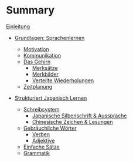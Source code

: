 # Summary

[Einleitung](./einleitung.md) <!-- für das ganze buch ansich -->

<!-- hier macht man nur deutsche beispiele -->
- [Grundlagen: Sprachenlernen](./grundlagen.md)
    - [Motivation](./motivation.md)
    - [Kommunikation](./kommunikation.md)
    - [Das Gehirn](./das_gehirn.md)
        - [Merksätze](./merksaetze.md)
        - [Merkbilder](./merkbilder.md)
        - [Verteilte Wiederholungen](./verteilte_wiederholungen.md)
    - [Zeitplanung](./zeitplanung.md)

- [Strukturiert Japanisch Lernen](./strukturiert_japanisch_lernen.md)
    - [Schreibsystem](./schreibsystem.md)
        - [Japanische Silbenschrift & Aussprache](./silbenschrift.md)
        - [Chinesische Zeichen & Lesungen](./chinesische_zeichen.md)
    - [Gebräuchliche Wörter]()
        - [Verben]()
        - [Adjektive]()
    - [Einfache Sätze]()
    - [Grammatik]()
